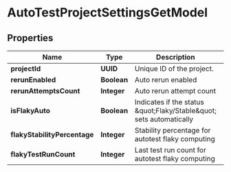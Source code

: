 

# AutoTestProjectSettingsGetModel


## Properties

| Name | Type | Description | Notes |
|------------ | ------------- | ------------- | -------------|
|**projectId** | **UUID** | Unique ID of the project. |  |
|**rerunEnabled** | **Boolean** | Auto rerun enabled |  |
|**rerunAttemptsCount** | **Integer** | Auto rerun attempt count |  |
|**isFlakyAuto** | **Boolean** | Indicates if the status \&quot;Flaky/Stable\&quot; sets automatically |  [optional] |
|**flakyStabilityPercentage** | **Integer** | Stability percentage for autotest flaky computing |  [optional] |
|**flakyTestRunCount** | **Integer** | Last test run count for autotest flaky computing |  [optional] |



